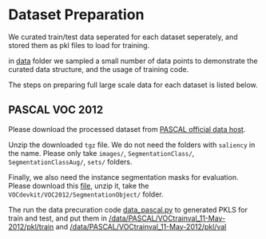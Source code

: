 # Dataset Preparation

We curated train/test data seperated for each dataset seperately, and stored them as pkl files to load for training.

in [data](../data/) folder we sampled a small number of data points to demonstrate the curated data structure, and the usage of training code. 

The steps on preparing full large scale data for each dataset is listed below.


## PASCAL VOC 2012

 
Please download the processed dataset from [PASCAL official data host](http://host.robots.ox.ac.uk/pascal/VOC/voc2012/index.html). 

Unzip the downloaded `tgz` file. We do not need the folders with `saliency` in the name.
Please only take `images/`, `SegmentationClass/`, `SegmentationClassAug/`, `sets/` folders.

Finally, we also need the instance segmentation masks for evaluation.
Please download this [file](http://host.robots.ox.ac.uk:8080/pascal/VOC/voc2012/VOCtrainval_11-May-2012.tar), unzip it, take the `VOCdevkit/VOC2012/SegmentationObject/` folder.

The run the data precuration code [data_pascal.py](../data_pre_curation/data_pascal.py) to generated PKLS for train and test, and put them in [/data/PASCAL/VOCtrainval_11-May-2012/pkl/train](../data/PASCAL/VOCtrainval_11-May-2012/pkl/train/) and [/data/PASCAL/VOCtrainval_11-May-2012/pkl/val](../data/PASCAL/VOCtrainval_11-May-2012/pkl/val/) 
